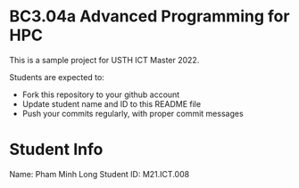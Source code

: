 BC3.04a Advanced Programming for HPC
=============================================

This is a sample project for USTH ICT Master 2022.

Students are expected to:

* Fork this repository to your github account
* Update student name and ID to this README file
* Push your commits regularly, with proper commit messages

Student Info
=======================

Name: Pham Minh Long
Student ID: M21.ICT.008


